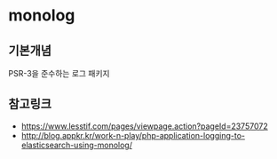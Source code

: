 # monolog
## 기본개념
PSR-3을 준수하는 로그 패키지

## 참고링크
* https://www.lesstif.com/pages/viewpage.action?pageId=23757072
* http://blog.appkr.kr/work-n-play/php-application-logging-to-elasticsearch-using-monolog/